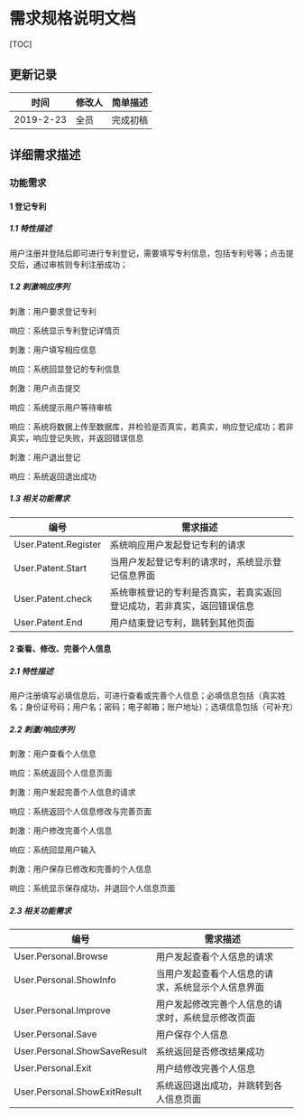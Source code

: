 # 需求规格说明文档

[TOC]

## 更新记录

| 时间      | 修改人 | 简单描述 |
| --------- | ------ | -------- |
| 2019-2-23 | 全员   | 完成初稿 |

## 详细需求描述

### 功能需求

#### 1 登记专利

##### 1.1 特性描述

用户注册并登陆后即可进行专利登记，需要填写专利信息，包括专利号等；点击提交后，通过审核则专利注册成功；

##### 1.2 刺激响应序列

刺激：用户要求登记专利

响应：系统显示专利登记详情页

刺激：用户填写相应信息

响应：系统回显登记的专利信息

刺激：用户点击提交

响应：系统提示用户等待审核

响应：系统将数据上传至数据库，并检验是否真实，若真实，响应登记成功；若非真实，响应登记失败，并返回错误信息

刺激：用户退出登记

响应：系统返回退出成功

##### 1.3 相关功能需求

|编号|需求描述|
|---------|----------|
|User.Patent.Register|系统响应用户发起登记专利的请求|
|User.Patent.Start|当用户发起登记专利的请求时，系统显示登记信息界面|
|User.Patent.check|系统审核登记的专利是否真实，若真实返回登记成功，若非真实，返回错误信息|
|User.Patent.End|用户结束登记专利，跳转到其他页面|

#### 2 查看、修改、完善个人信息

##### 2.1 特性描述

用户注册填写必填信息后，可进行查看或完善个人信息；必填信息包括（真实姓名；身份证号码；用户名；密码；电子邮箱；账户地址）；选填信息包括（可补充）

##### 2.2 刺激/响应序列

刺激：用户查看个人信息

响应：系统返回个人信息页面

刺激：用户发起完善个人信息的请求

响应：系统返回个人信息修改与完善页面

刺激：用户修改完善个人信息

响应：系统回显用户输入

刺激：用户保存已修改和完善的个人信息

响应：系统显示保存成功，并退回个人信息页面

##### 2.3 相关功能需求

|编号|需求描述|
|---------|----------|
|User.Personal.Browse|用户发起查看个人信息的请求|
|User.Personal.ShowInfo|当用户发起查看个人信息的请求，系统显示个人信息界面|
|User.Personal.Improve|用户发起修改完善个人信息的请求时，系统显示修改页面|
|User.Personal.Save|用户保存个人信息|
|User.Personal.ShowSaveResult|系统返回是否修改结果成功|
|User.Personal.Exit|用户结修改完善个人信息|
|User.Personal.ShowExitResult|系统返回退出成功，并跳转到各人信息页面|